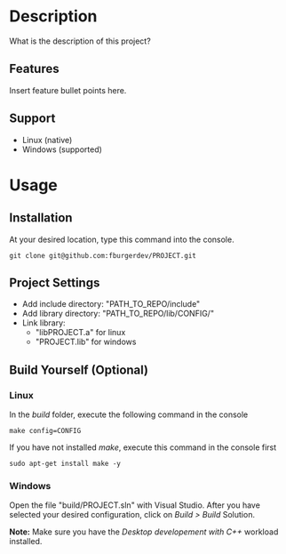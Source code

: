 # Description
What is the description of this project?

## Features
Insert feature bullet points here.

## Support
- Linux (native)
- Windows (supported)

# Usage
## Installation
At your desired location, type this command into the console.
``` console
git clone git@github.com:fburgerdev/PROJECT.git
```

## Project Settings
- Add include directory: "PATH_TO_REPO/include" 
- Add library directory: "PATH_TO_REPO/lib/CONFIG/" 
- Link library:
    - "libPROJECT.a" for linux
    - "PROJECT.lib" for windows

## Build Yourself (Optional)
### Linux
In the _build_ folder, execute the following command in the console
``` console
make config=CONFIG
```
If you have not installed _make_, execute this command in the console first
``` console
sudo apt-get install make -y
```

### Windows
Open the file "build/PROJECT.sln" with Visual Studio.
After you have selected your desired configuration, click on _Build > Build_ Solution.

__Note:__ Make sure you have the _Desktop developement with C++_ workload installed.